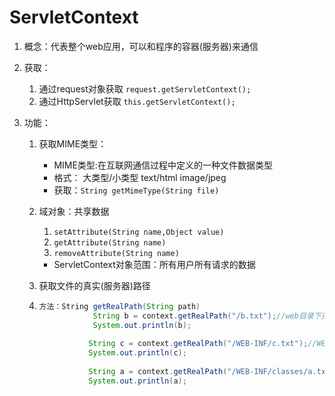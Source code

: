 # ServletContext

1. 概念：代表整个web应用，可以和程序的容器(服务器)来通信

2. 获取：

   1. 通过request对象获取
      		`request.getServletContext();`
   2. 通过HttpServlet获取
      		`this.getServletContext();`

3. 功能：

   1. 获取MIME类型：

      -  MIME类型:在互联网通信过程中定义的一种文件数据类型
      - 格式： 大类型/小类型   text/html		image/jpeg
      - 获取：`String getMimeType(String file)  `

   2. 域对象：共享数据

      1.  `setAttribute(String name,Object value)`
      2. `getAttribute(String name)`
      3. `removeAttribute(String name)`

      -  ServletContext对象范围：所有用户所有请求的数据

   3.  获取文件的真实(服务器)路径

      1. ```java
         方法：String getRealPath(String path)  
         			 String b = context.getRealPath("/b.txt");//web目录下资源访问
         	         System.out.println(b);
         	
         	        String c = context.getRealPath("/WEB-INF/c.txt");//WEB-INF目录下的资源访问
         	        System.out.println(c);
         	
         	        String a = context.getRealPath("/WEB-INF/classes/a.txt");//src目录下的资源访问
         	        System.out.println(a);
         ```

         